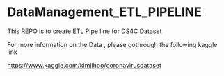 # DataManagement_ETL_PIPELINE
This REPO is to create ETL Pipe line for DS4C Dataset

For more information on the Data , please gothrough the following kaggle link

https://www.kaggle.com/kimjihoo/coronavirusdataset



